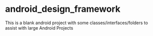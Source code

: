 # android_design_framework
This is a blank android project with some classes/interfaces/folders to assist with large Android Projects
